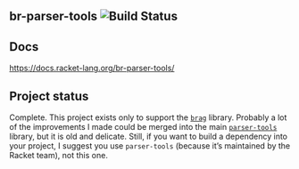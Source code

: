 ## br-parser-tools ![Build Status](https://github.com/mbutterick/br-parser-tools/workflows/CI/badge.svg)


## Docs

https://docs.racket-lang.org/br-parser-tools/

## Project status

Complete. This project exists only to support the [`brag`](https://github.com/mbutterick/brag) library. Probably a lot of the improvements I made could be merged into the main [`parser-tools`](https://github.com/racket/parser-tools) library, but it is old and delicate. Still, if you want to build a dependency into your project, I suggest you use `parser-tools` (because it’s maintained by the Racket team), not this one.
